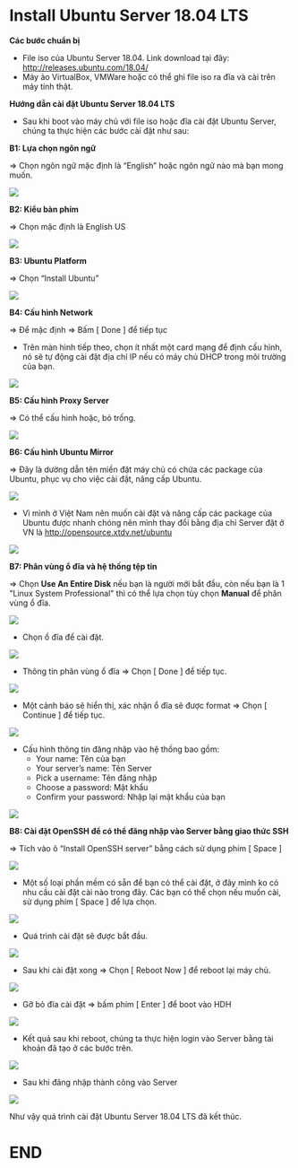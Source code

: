 # Install Ubuntu Server 18.04 LTS

**Các bước chuẩn bị**
- File iso của Ubuntu Server 18.04. Link download tại đây: http://releases.ubuntu.com/18.04/
- Máy ảo VirtualBox, VMWare hoặc có thể ghi file iso ra đĩa và cài trên máy tính thật.

**Hướng dẫn cài đặt Ubuntu Server 18.04 LTS**
- Sau khi boot vào máy chủ với file iso hoặc đĩa cài đặt Ubuntu Server, chúng ta thực hiện các bước cài đặt như sau:

**B1: Lựa chọn ngôn ngữ**

=> Chọn ngôn ngữ mặc định là “English” hoặc ngôn ngữ nào mà bạn mong muốn.

![](https://vinasupport.com/uploads/bai-viet/Ubuntu/Server-1804/Huong-Dan-Cai-Dat-Ubuntu-Server-18-04-Step-1.png)

**B2: Kiểu bàn phím**

=> Chọn mặc định là English US

![](https://vinasupport.com/uploads/bai-viet/Ubuntu/Server-1804/Huong-Dan-Cai-Dat-Ubuntu-Server-18-04-Step-2.png)

**B3: Ubuntu Platform**

=> Chọn “Install Ubuntu”

![](https://vinasupport.com/uploads/bai-viet/Ubuntu/Server-1804/Huong-Dan-Cai-Dat-Ubuntu-Server-18-04-Step-3.png)

**B4: Cấu hình Network**

=> Để mặc định => Bấm [ Done ] để tiếp tục
- Trên màn hình tiếp theo, chọn ít nhất một card mạng để định cấu hình, nó sẽ tự động cài đặt địa chỉ IP nếu có máy chủ DHCP trong môi trường của bạn.

![](https://vinasupport.com/uploads/bai-viet/Ubuntu/Server-1804/Huong-Dan-Cai-Dat-Ubuntu-Server-18-04-Step-4.png)

**B5: Cấu hình Proxy Server**

=> Có thể cấu hình hoặc, bỏ trống.

![](https://vinasupport.com/uploads/bai-viet/Ubuntu/Server-1804/Huong-Dan-Cai-Dat-Ubuntu-Server-18-04-Step-5.png)

**B6: Cấu hình Ubuntu Mirror**

=> Đây là dường dẫn tên miền đặt máy chủ có chứa các package của Ubuntu, phục vụ cho việc cài đặt, nâng cấp Ubuntu.

![](https://vinasupport.com/uploads/bai-viet/Ubuntu/Server-1804/Huong-Dan-Cai-Dat-Ubuntu-Server-18-04-Step-6.png)

- Vì mình ở Việt Nam nên muốn cài đặt và nâng cấp các package của Ubuntu được nhanh chóng nên mình thay đổi bằng địa chỉ Server đặt ở VN là http://opensource.xtdv.net/ubuntu

![](https://vinasupport.com/uploads/bai-viet/Ubuntu/Server-1804/Huong-Dan-Cai-Dat-Ubuntu-Server-18-04-Step-7.png)

**B7: Phân vùng ổ đĩa và hệ thống tệp tin**

=> Chọn **Use An Entire Disk** nếu bạn là người mới bắt đầu, còn nếu bạn là 1 "Linux System Professional" thì có thể lựa chọn tùy chọn **Manual** để phân vùng ổ đĩa.

![](https://vinasupport.com/uploads/bai-viet/Ubuntu/Server-1804/Huong-Dan-Cai-Dat-Ubuntu-Server-18-04-Step-8.png)

- Chọn ổ đĩa để cài đặt.

![](https://vinasupport.com/uploads/bai-viet/Ubuntu/Server-1804/Huong-Dan-Cai-Dat-Ubuntu-Server-18-04-Step-9.png)

- Thông tin phân vùng ổ đĩa => Chọn [ Done ] để tiếp tục.

![](https://vinasupport.com/uploads/bai-viet/Ubuntu/Server-1804/Huong-Dan-Cai-Dat-Ubuntu-Server-18-04-Step-10.png)

- Một cảnh báo sẽ hiển thị, xác nhận ổ đĩa sẽ được format => Chọn [ Continue ] để tiếp tục.

![](https://vinasupport.com/uploads/bai-viet/Ubuntu/Server-1804/Huong-Dan-Cai-Dat-Ubuntu-Server-18-04-Step-11.png)

- Cấu hình thông tin đăng nhập vào hệ thống bao gồm:
  - Your name: Tên của bạn
  - Your server’s name: Tên Server
  - Pick a username: Tên đăng nhập
  - Choose a password: Mật khẩu
  - Confirm your password: Nhập lại mật khẩu của bạn

![](https://vinasupport.com/uploads/bai-viet/Ubuntu/Server-1804/Huong-Dan-Cai-Dat-Ubuntu-Server-18-04-Step-12.png)

**B8: Cài đặt OpenSSH để có thể đăng nhập vào Server bằng giao thức SSH**

=> Tích vào ô “Install OpenSSH server” bằng cách sử dụng phím [ Space ]

![](https://vinasupport.com/uploads/bai-viet/Ubuntu/Server-1804/Huong-Dan-Cai-Dat-Ubuntu-Server-18-04-Step-13.png)

- Một số loại phần mềm có sẵn để bạn có thể cài đặt, ở đây mình ko có nhu cầu cài đặt cài nào trong đây. Các bạn có thể chọn nếu muốn cài, sử dụng phím [ Space ] để lựa chọn.

![](https://vinasupport.com/uploads/bai-viet/Ubuntu/Server-1804/Huong-Dan-Cai-Dat-Ubuntu-Server-18-04-Step-14.png)

- Quá trình cài đặt sẽ được bắt đầu.

![](https://vinasupport.com/uploads/bai-viet/Ubuntu/Server-1804/Huong-Dan-Cai-Dat-Ubuntu-Server-18-04-Step-15.png)

- Sau khi cài đặt xong => Chọn [ Reboot Now ] để reboot lại máy chủ.

![](https://vinasupport.com/uploads/bai-viet/Ubuntu/Server-1804/Huong-Dan-Cai-Dat-Ubuntu-Server-18-04-Step-16.png)

- Gỡ bỏ đĩa cài đặt => bấm phím [ Enter ] để boot vào HDH

![](https://vinasupport.com/uploads/bai-viet/Ubuntu/Server-1804/Huong-Dan-Cai-Dat-Ubuntu-Server-18-04-Step-17.png)

- Kết quả sau khi reboot, chúng ta thực hiện login vào Server bằng tài khoản đã tạo ở các bước trên.

![](https://vinasupport.com/uploads/bai-viet/Ubuntu/Server-1804/Huong-Dan-Cai-Dat-Ubuntu-Server-18-04-Step-18.png)

- Sau khi đăng nhập thành công vào Server

![](https://vinasupport.com/uploads/bai-viet/Ubuntu/Server-1804/Huong-Dan-Cai-Dat-Ubuntu-Server-18-04-Step-19.png)

Như vậy quá trình cài đặt Ubuntu Server 18.04 LTS đã kết thúc.

# END


